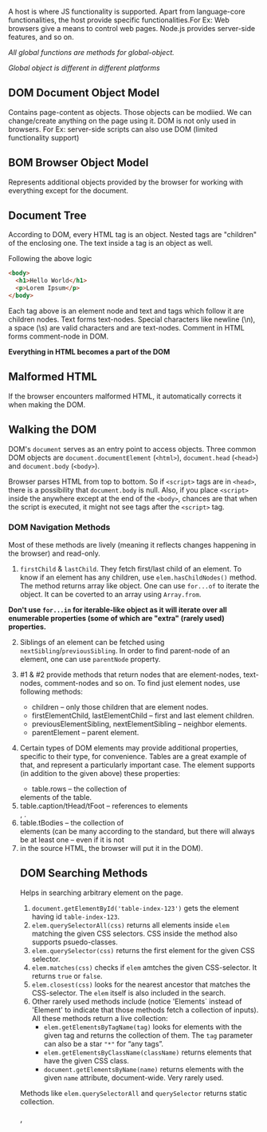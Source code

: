 A host is where JS functionality is supported. Apart from language-core functionalities, the host provide specific functionalities.For Ex: Web browsers give a means to control web pages. Node.js provides server-side features, and so on.

_All global functions are methods for global-object._

_Global object is different in different platforms_

## DOM Document Object Model

Contains page-content as objects. Those objects can be modiied. We can change/create anything on the page using it.
DOM is not only used in browsers. For Ex: server-side scripts can also use DOM (limited functionality support)

## BOM Browser Object Model

Represents additional objects provided by the browser for working with everything except for the document.

## Document Tree

According to DOM, every HTML tag is an object. Nested tags are "children" of the enclosing one. The text inside a tag is an object as well.

Following the above logic

```html
<body>
  <h1>Hello World</h1>
  <p>Lorem Ipsum</p>
</body>
```

Each tag above is an element node and text and tags which follow it are children nodes. Text forms text-nodes. Special characters like newline (\n), a space (\s) are valid characters and are text-nodes. Comment in HTML forms comment-node in DOM.

**Everything in HTML becomes a part of the DOM**

## Malformed HTML

If the browser encounters malformed HTML, it automatically corrects it when making the DOM.

## Walking the DOM

DOM's `document` serves as an entry point to access objects. Three common DOM objects are `document.documentElement` (`<html>`), `document.head` (`<head>`) and `document.body` (`<body>`).

Browser parses HTML from top to bottom. So if `<script>` tags are in `<head>`, there is a possibility that `document.body` is null. Also, if you place `<script>` inside the anywhere except at the end of the `<body>`, chances are that when the script is executed, it might not see tags after the `<script>` tag.

### DOM Navigation Methods

Most of these methods are lively (meaning it reflects changes happening in the browser) and read-only.

1. `firstChild` & `lastChild`. They fetch first/last child of an element. To know if an element has any children, use `elem.hasChildNodes()` method. The method returns array like object. One can use `for...of` to iterate the object. It can be coverted to an array using `Array.from`.

**Don't use `for...in` for iterable-like object as it will iterate over all enumerable properties (some of which are "extra" (rarely used) properties.**

2. Siblings of an element can be fetched using `nextSibling`/`previousSibling`. In order to find parent-node of an element, one can use `parentNode` property.

3. #1 & #2 provide methods that return nodes that are element-nodes, text-nodes, comment-nodes and so on. To find just element nodes, use following methods:

   - children – only those children that are element nodes.
   - firstElementChild, lastElementChild – first and last element children.
   - previousElementSibling, nextElementSibling – neighbor elements.
   - parentElement – parent element.

4. Certain types of DOM elements may provide additional properties, specific to their type, for convenience. Tables are a great example of that, and represent a particularly important case. The <table> element supports (in addition to the given above) these properties:

   - table.rows – the collection of <tr> elements of the table.
   - table.caption/tHead/tFoot – references to elements <caption>, <thead>, <tfoot>.
   - table.tBodies – the collection of <tbody> elements (can be many according to the standard, but there will always be at least one – even if it is not
   - in the source HTML, the browser will put it in the DOM).

## DOM Searching Methods

Helps in searching arbitrary element on the page.

1. `document.getElementById('table-index-123')` gets the element having id `table-index-123`.
2. `elem.querySelectorAll(css)` returns all elements inside `elem` matching the given CSS selectors. CSS inside the method also supports psuedo-classes.
3. `elem.querySelector(css)` returns the first element for the given CSS selector.
4. `elem.matches(css)` checks if `elem` amtches the given CSS-selector. It returns `true` or `false`.
5. `elem.closest(css)` looks for the nearest ancestor that matches the CSS-selector. The `elem` itself is also included in the search.
6. Other rarely used methods include (notice 'Elements` instead of 'Element' to indicate that those methods fetch a collection of inputs). All these methods return a live collection:
   - `elem.getElementsByTagName(tag)` looks for elements with the given tag and returns the collection of them. The `tag` parameter can also be a star `"*"` for “any tags”.
   - `elem.getElementsByClassName(className)` returns elements that have the given CSS class.
   - `document.getElementsByName(name)` returns elements with the given `name` attribute, document-wide. Very rarely used.

Methods like `elem.querySelectorAll` and `querySelector` returns static collection.
